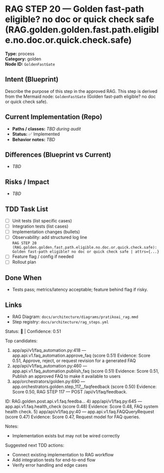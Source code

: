 # RAG STEP 20 — Golden fast-path eligible? no doc or quick check safe (RAG.golden.golden.fast.path.eligible.no.doc.or.quick.check.safe)

**Type:** process  
**Category:** golden  
**Node ID:** `GoldenFastGate`

## Intent (Blueprint)
Describe the purpose of this step in the approved RAG. This step is derived from the Mermaid node: `GoldenFastGate` (Golden fast-path eligible? no doc or quick check safe).

## Current Implementation (Repo)
- **Paths / classes:** _TBD during audit_
- **Status:** ✅ Implemented
- **Behavior notes:** _TBD_

## Differences (Blueprint vs Current)
- _TBD_

## Risks / Impact
- _TBD_

## TDD Task List
- [ ] Unit tests (list specific cases)
- [ ] Integration tests (list cases)
- [ ] Implementation changes (bullets)
- [ ] Observability: add structured log line  
  `RAG STEP 20 (RAG.golden.golden.fast.path.eligible.no.doc.or.quick.check.safe): Golden fast-path eligible? no doc or quick check safe | attrs={...}`
- [ ] Feature flag / config if needed
- [ ] Rollout plan

## Done When
- Tests pass; metrics/latency acceptable; feature behind flag if risky.

## Links
- RAG Diagram: `docs/architecture/diagrams/pratikoai_rag.mmd`
- Step registry: `docs/architecture/rag_steps.yml`


<!-- AUTO-AUDIT:BEGIN -->
Status: 🔌  |  Confidence: 0.51

Top candidates:
1) app/api/v1/faq_automation.py:418 — app.api.v1.faq_automation.approve_faq (score 0.51)
   Evidence: Score 0.51, Approve, reject, or request revision for a generated FAQ
2) app/api/v1/faq_automation.py:460 — app.api.v1.faq_automation.publish_faq (score 0.51)
   Evidence: Score 0.51, Publish an approved FAQ to make it available to users
3) app/orchestrators/golden.py:690 — app.orchestrators.golden.step_117__faqfeedback (score 0.50)
   Evidence: Score 0.50, RAG STEP 117 — POST /api/v1/faq/feedback.

ID: RAG.golden.post.api.v1.faq.feedba...
4) app/api/v1/faq.py:645 — app.api.v1.faq.health_check (score 0.48)
   Evidence: Score 0.48, FAQ system health check.
5) app/api/v1/faq.py:40 — app.api.v1.faq.FAQQueryRequest (score 0.47)
   Evidence: Score 0.47, Request model for FAQ queries.

Notes:
- Implementation exists but may not be wired correctly

Suggested next TDD actions:
- Connect existing implementation to RAG workflow
- Add integration tests for end-to-end flow
- Verify error handling and edge cases
<!-- AUTO-AUDIT:END -->